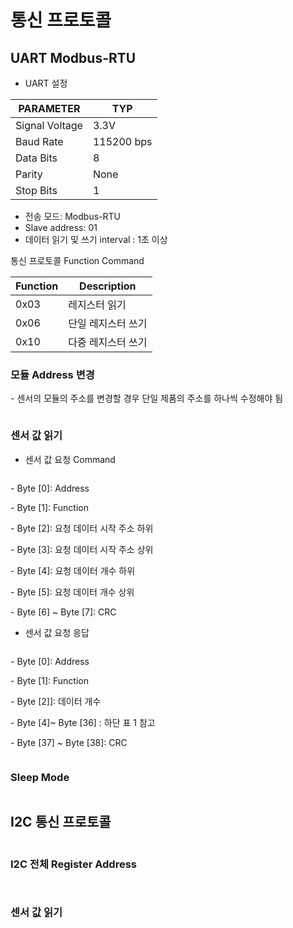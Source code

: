 # 통신 프로토콜

## UART Modbus-RTU

* UART 설정

| PARAMETER      | TYP        |
| -------------- | ---------- |
| Signal Voltage | 3.3V       |
| Baud Rate      | 115200 bps |
| Data Bits      | 8          |
| Parity         | None       |
| Stop Bits      | 1          |

* 전송 모드: Modbus-RTU
* Slave address: 01
* 데이터 읽기 및 쓰기 interval : 1초 이상

통신 프로토콜 Function Command

| Function | Description |
| -------- | ----------- |
| 0x03     | 레지스터 읽기     |
| 0x06     | 단일 레지스터 쓰기  |
| 0x10     | 다중 레지스터 쓰기  |

### 모듈 Address 변경

\- 센서의 모듈의 주소를 변경할 경우 단일 제품의 주소를 하나씩 수정해야 됨

<figure><img src="../../../../.gitbook/assets/DGM10_interface_address.PNG" alt=""><figcaption></figcaption></figure>

### 센서 값 읽기

* 센서 값 요청 Command

<figure><img src="../../../../.gitbook/assets/DGM10_interface_address (1).PNG" alt=""><figcaption></figcaption></figure>

\- Byte \[0]: Address

\- Byte \[1]: Function

\- Byte \[2]: 요청 데이터 시작 주소 하위

\- Byte \[3]: 요청 데이터 시작 주소 상위

\- Byte \[4]: 요청 데이터 개수 하위

\- Byte \[5]: 요청 데이터 개수 상위

\- Byte \[6] \~ Byte \[7]: CRC

* 센서 값 요청 응답

<figure><img src="../../../../.gitbook/assets/DGM10_Sensor_value_response.PNG" alt=""><figcaption></figcaption></figure>

\- Byte \[0]: Address

\- Byte \[1]: Function

\- Byte \[2]]: 데이터 개수

\- Byte \[4]\~ Byte \[36] : 하단 표 1 참고

\- Byte \[37] \~ Byte \[38]: CRC

<figure><img src="../../../../.gitbook/assets/DGM10_Sensor_value_request_for_your_reference.PNG" alt=""><figcaption></figcaption></figure>

### Sleep Mode

<figure><img src="../../../../.gitbook/assets/DGM10_Sleep_Mode.PNG" alt=""><figcaption></figcaption></figure>

## I2C 통신 프로토콜

<figure><img src="../../../../.gitbook/assets/DGM10_I2C_Setting.PNG" alt=""><figcaption></figcaption></figure>

### I2C 전체 Register Address

<figure><img src="../../../../.gitbook/assets/DGM10_I2C_register_address.PNG" alt=""><figcaption></figcaption></figure>

<figure><img src="../../../../.gitbook/assets/DGM10_I2C_all_address.PNG" alt=""><figcaption></figcaption></figure>

### 센서 값 읽기

<figure><img src="../../../../.gitbook/assets/DGM10_I2C_Sensor_value.PNG" alt=""><figcaption></figcaption></figure>
